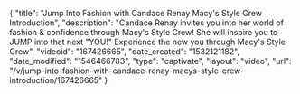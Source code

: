 {
    "title": "Jump Into Fashion with Candace Renay Macy's Style Crew Introduction",
    "description": "Candace Renay invites you into her world of fashion & confidence through Macy's Style Crew! She will inspire you to JUMP into that next \"YOU!\" Experience the new you through Macy's Style Crew",
    "videoid": "167426665",
    "date_created": "1532121182",
    "date_modified": "1546466783",
    "type": "captivate",
    "layout": "video",
    "url": "\/v\/jump-into-fashion-with-candace-renay-macys-style-crew-introduction\/167426665"
}